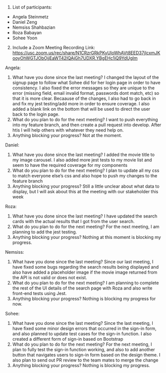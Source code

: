 1. List of participants:
- Angela Steinmetz
- Daniel Zeng
- Nemsiss Shahbazian
- Roza Babayan
- Sohee Yoon
2. Include a Zoom Meeting Recording Link: https://usc.zoom.us/rec/share/N1CRzrGRkPKyUloWhAVt8EED37jIcxmJKooyOhWGTJObOjjEaWT42IQAjGh7UDXR.YBgEHc1iQ9YdUgIm

Angela:
1. What have you done since the last meeting?
   I changed the layout of the signup page to follow what Sohee did for her login page in order
to have consistency. I also fixed the error messages so they are unique to the error (missing field,
email invalid format, passwords dont match, etc) so that it is more clear. Becaause of the changes,
I also had to go back in and fix my jest testing/add more in order to ensure coverage. I also added a 
blank link on the bottom that will be used to direct the user back to the login page.
2. What do you plan to do for the next meeting?
   I want to push everything into my feature branch, and then create a pull request into develop. After htis
I will help others with whatever they need help on.
3. Anything blocking your progress?
   Not at the moment.

Daniel:
1. What have you done since the last meeting?
   I added the movie title to my image carousel. I also added more jest tests to my movie list and seem to have the required coverage for my components
2. What do you plan to do for the next meeting?
   I plan to update all my css to match everyone else’s css and also hope to push my changes to the feature branch
3. Anything blocking your progress?
   Still a little unclear about what data to display, but I will ask about this at the meeting with our stakeholder this week


Roza:
1. What have you done since the last meeting?
   I have updated the search cards with the actual results that I got from the user search.
2. What do you plan to do for the next meeting?
   For the next meeting, I am planning to add the jest testing.
3. Anything blocking your progress?
   Nothing at this moment is blocking my progress.

Nemsiss:
1. What have you done since the last meeting?
   Since our last meeting, I have fixed some bugs regarding the search results being displayed and also have added a placeholder image if the movie image returned from the API is not valid or does not exist.
2. What do you plan to do for the next meeting?
   I am planning to complete the rest of the UI details of the search page with Roza and also write front-end tests using Jest.
3. Anything blocking your progress?
   Nothing is blocking my progress for now.


Sohee:
1. What have you done since the last meeting?
   Since the last meeting, I have fixed some minor design errors that occurred in the sign-in form, and also planned to update test cases for the sign-in function. I also created a different form of sign-in based on Bootstrap
2. What do you plan to do for the next meeting?
   For the next meeting, I plan to fully test the sign-in function working, and also to add another button that navigates users to sign-in form based on the design theme. I also plan to send out PR review to the team mates to merge the change
3. Anything blocking your progress?
   Nothing is blocking my progress.

